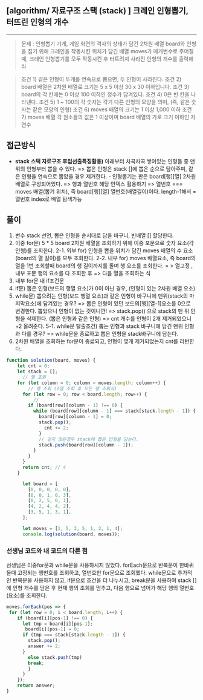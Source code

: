 ## [algorithm/ 자료구조 스택 (stack) ] 크레인 인형뽑기, 터뜨린 인형의 개수

---

> 문제 : 인형뽑기 기계, 게임 화면의 격자의 상태가 담긴 2차원 배열 board와 인형을 집기 위해 크레인을 작동시킨 위치가 담긴 배열 moves가 매개변수로 주어질 때, 크레인 인형뽑기를 모두 작동시킨 후 터트려져 사라진 인형의 개수를 출력해라

>
>조건 1) 같은 인형이 두개를 연속으로 뽑으면, 두 인형이 사라진다.
>조건 2) board 배열은 2차원 배열로 크기는 5 x 5 이상 30 x 30 이하입니다.
>조건 3) board의 각 칸에는 0 이상 100 이하인 정수가 담겨있다.
>조건 4) 0은 빈 칸을 나타낸다.
>조건 5) 1 ~ 100의 각 숫자는 각기 다른 인형의 모양을 의미, (즉, 같은 숫자는 같은 모양의 인형)
>조건 6) moves 배열의 크기는 1 이상 1,000 이하
>조건 7) moves 배열 각 원소들의 값은 1 이상이며 board 배열의 가로 크기 이하인 자연수

## 접근방식
- **stack 스택 자료구조 후입선출특징활용)** 아래부터 차곡차곡 쌓여있는 인형들 중 맨 위의 인형부터 뽑을 수 있다. 
      => 뽑은 인형은 stack []에 뽑은 순으로 담아주며, 같은 인형을 연속으로 뽑았을 경우 제거한다.
      - 인형뽑기는 판은 board[행][열] 2차원 배열로 구성되어있다. 
      => 행과 열번호 해당 인덱스 활용하기
      => 열번호 === moves 배열(뽑기 위치), 즉  board[행][열] 열번호(배열길이)이다. length-1해서 = 열번호 index로 배열 탐색가능

## 풀이
1. 변수 stack 선언, 뽑은 인형을 순서대로 담을 바구니, 빈배열 [] 할당한다.
2. 이중 for문) 5 * 5 board 2차원 배열을 조회하기 위해 이중 포문으로 숫자 요소(각 인형)를 조회한다.
2-1. 외부 for) 인형을 뽑을 위치가 담긴 moves 배열의 수 요소(board의 열 길이)를 모두 조회한다.
2-2. 내부 for) moves 배열요소, 즉 board의 열을 1번 조회할때 board의 행 길이까지를 돌며 행 요소를 조회한다. 
= > 열고정 , 내부 포문 행의 요소를 다 조회한 후 => 다음 열을 조회하는 식 
3. 내부 for문 내 if조건문
4. if문) 뽑은 인형(보드의 행열 요소)가 0이 아닌 경우, (인형이 있는 2차원 배열 요소)
5. while문) 뽑으려는 인형(보드 행열 요소)과 같은 인형이 바구니에 맨위(stack의 마지막요소)에 담겨있는 경우? 
=> 뽑은 인형이 있던 보드의[헹][열-1]요소를 0으로 변경한다. 뽑았으니 인형이 없는 것이니깐!
=> stack.pop() 으로 stack의 맨 위 인형을 삭제한다. (뽑은 인형과 같은 인형)
=> cnt 개수를 인형이 2개 제거되었으니 +2 올려준다.
5-1. while문 탈출조건) 뽑는 인형과 stack 바구니에 담긴 맨위 인형과 다를 경우?
=>  while문을 종료하고 뽑은 인형을 stack바구니에 담는다.
6. 2차원 배열을 조회하는 for문이 종료되고, 인형이 몇개 제거되었는지 cnt를 리턴한다.


```js
function solution(board, moves) {
    let cnt = 0;
    let stack = [];
      // 열 조회
    for (let column = 0; column < moves.length; column++) {
        // 행 조회 (1열 조회 후 모든 행 조회식)
      for (let row = 0; row < board.length; row++) {
          //
        if (board[row][column - 1] !== 0) {
          while (board[row][column - 1] === stack[stack.length - 1]) {
            board[row][column - 1] = 0;
            stack.pop();
              cnt += 2;
            }
            // 같지 않은경우 stack에 뽑은 인형을 담는다.
            stack.push(board[row][column - 1]);
          }
        }
      }
      return cnt; // 4
    }

      let board = [
        [0, 0, 0, 0, 0],
        [0, 0, 1, 0, 3],
        [0, 2, 5, 0, 1],
        [4, 2, 4, 4, 2],
        [3, 5, 1, 3, 1],
      ];

      let moves = [1, 5, 3, 5, 1, 2, 1, 4];
      console.log(solution(board, moves));
```



### 선생님 코드와 내 코드의 다른 점

선생님은 이중for문과 while문을 사용하시지 않았다.
forEach문으로 반복문이 한바퀴 돌때 고정되는 행번호를 조회하고, 열번호만 for문으로 조회했다. while문으로 추가적인 반복문을 사용하지 않고, if문으로 조건을 더 나누시고, break문을 사용하여 stack []에 인형 개수를 담은 후 현재 행의 조회를 멈추고, 다음 행으로 넘어가 해당 행의 열번호(요소)를 조회한다.
```js
moves.forEach(pos => {
 for (let row = 0; i < board.length; i++) {
    if (board[i][pos-1] !== 0) {
      let tmp = board[i][pos-1];
       board[i][pos-1] = 0;
      if (tmp === stack[stack.length - 1]) {
        stack.pop();
        answer += 2;
   	  }
      	else stack.push(tmp)
      	break;
   		}
 	  }
	});
	return answer;
}
```
